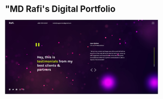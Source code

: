 # "MD Rafi's Digital Portfolio

!["MD Rafi's Digital Portfolio](cover.png?raw=true "MD Rafi's Digital Portfolio")
